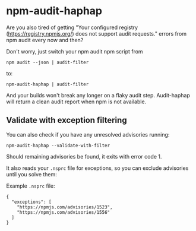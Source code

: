 # npm-audit-haphap

Are you also tired of getting "Your configured registry (https://registry.npmjs.org/) does not support audit requests."
errors from npm audit every now and then?

Don't worry, just switch your npm audit npm script from

`npm audit --json | audit-filter`

to:

`npm-audit-haphap | audit-filter`

And your builds won't break any longer on a flaky audit step. Audit-haphap will return a clean audit report when npm is
not available.

## Validate with exception filtering

You can also check if you have any unresolved advisories running:

`npm-audit-haphap --validate-with-filter`

Should remaining advisories be found, it exits with error code 1.

It also reads your `.nsprc` file for exceptions, so you can exclude advisories until you solve them:

Example `.nsprc` file:
```
{
  "exceptions": [
    "https://npmjs.com/advisories/1523",
    "https://npmjs.com/advisories/1556"
  ]
}
```


